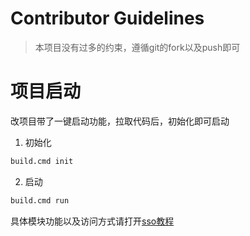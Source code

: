 # Contributor Guidelines
> 本项目没有过多的约束，遵循git的fork以及push即可

# 项目启动

改项目带了一键启动功能，拉取代码后，初始化即可启动

1. 初始化
```cmd
build.cmd init
```

2. 启动

```cmd
build.cmd run
```

具体模块功能以及访问方式请打开[sso教程](https://kawhii.github.io/sso)